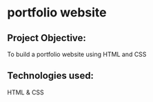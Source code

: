 # portfolio website
## Project Objective:
To build a portfolio website using HTML and CSS
## Technologies used:
HTML & CSS
